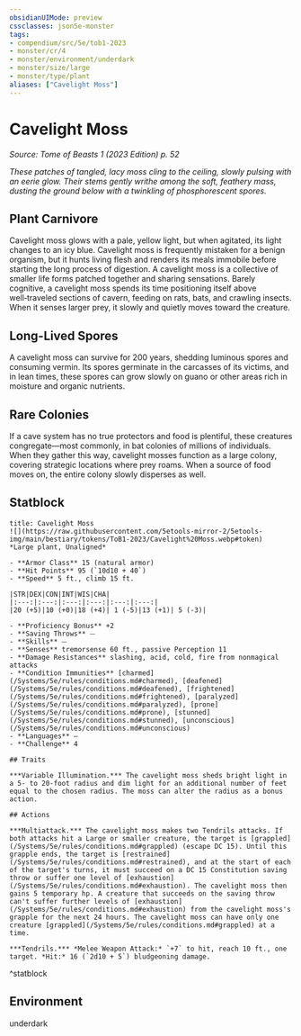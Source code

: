 ```yaml
---
obsidianUIMode: preview
cssclasses: json5e-monster
tags:
- compendium/src/5e/tob1-2023
- monster/cr/4
- monster/environment/underdark
- monster/size/large
- monster/type/plant
aliases: ["Cavelight Moss"]
---
```

# Cavelight Moss
*Source: Tome of Beasts 1 (2023 Edition) p. 52*  

*These patches of tangled, lacy moss cling to the ceiling, slowly pulsing with an eerie glow. Their stems gently writhe among the soft, feathery mass, dusting the ground below with a twinkling of phosphorescent spores.*

## Plant Carnivore

Cavelight moss glows with a pale, yellow light, but when agitated, its light changes to an icy blue. Cavelight moss is frequently mistaken for a benign organism, but it hunts living flesh and renders its meals immobile before starting the long process of digestion. A cavelight moss is a collective of smaller life forms patched together and sharing sensations. Barely cognitive, a cavelight moss spends its time positioning itself above well‑traveled sections of cavern, feeding on rats, bats, and crawling insects. When it senses larger prey, it slowly and quietly moves toward the creature.

## Long-Lived Spores

A cavelight moss can survive for 200 years, shedding luminous spores and consuming vermin. Its spores germinate in the carcasses of its victims, and in lean times, these spores can grow slowly on guano or other areas rich in moisture and organic nutrients.

## Rare Colonies

If a cave system has no true protectors and food is plentiful, these creatures congregate—most commonly, in bat colonies of millions of individuals. When they gather this way, cavelight mosses function as a large colony, covering strategic locations where prey roams. When a source of food moves on, the entire colony slowly disperses as well.

## Statblock

```ad-statblock
title: Cavelight Moss
![](https://raw.githubusercontent.com/5etools-mirror-2/5etools-img/main/bestiary/tokens/ToB1-2023/Cavelight%20Moss.webp#token)
*Large plant, Unaligned*

- **Armor Class** 15 (natural armor)
- **Hit Points** 95 (`10d10 + 40`)
- **Speed** 5 ft., climb 15 ft.

|STR|DEX|CON|INT|WIS|CHA|
|:---:|:---:|:---:|:---:|:---:|:---:|
|20 (+5)|10 (+0)|18 (+4)| 1 (-5)|13 (+1)| 5 (-3)|

- **Proficiency Bonus** +2
- **Saving Throws** ⏤
- **Skills** ⏤
- **Senses** tremorsense 60 ft., passive Perception 11
- **Damage Resistances** slashing, acid, cold, fire from nonmagical attacks
- **Condition Immunities** [charmed](/Systems/5e/rules/conditions.md#charmed), [deafened](/Systems/5e/rules/conditions.md#deafened), [frightened](/Systems/5e/rules/conditions.md#frightened), [paralyzed](/Systems/5e/rules/conditions.md#paralyzed), [prone](/Systems/5e/rules/conditions.md#prone), [stunned](/Systems/5e/rules/conditions.md#stunned), [unconscious](/Systems/5e/rules/conditions.md#unconscious)
- **Languages** —
- **Challenge** 4

## Traits

***Variable Illumination.*** The cavelight moss sheds bright light in a 5- to 20-foot radius and dim light for an additional number of feet equal to the chosen radius. The moss can alter the radius as a bonus action.

## Actions

***Multiattack.*** The cavelight moss makes two Tendrils attacks. If both attacks hit a Large or smaller creature, the target is [grappled](/Systems/5e/rules/conditions.md#grappled) (escape DC 15). Until this grapple ends, the target is [restrained](/Systems/5e/rules/conditions.md#restrained), and at the start of each of the target's turns, it must succeed on a DC 15 Constitution saving throw or suffer one level of [exhaustion](/Systems/5e/rules/conditions.md#exhaustion). The cavelight moss then gains 5 temporary hp. A creature that succeeds on the saving throw can't suffer further levels of [exhaustion](/Systems/5e/rules/conditions.md#exhaustion) from the cavelight moss's grapple for the next 24 hours. The cavelight moss can have only one creature [grappled](/Systems/5e/rules/conditions.md#grappled) at a time.

***Tendrils.*** *Melee Weapon Attack:* `+7` to hit, reach 10 ft., one target. *Hit:* 16 (`2d10 + 5`) bludgeoning damage.
```
^statblock

## Environment

underdark